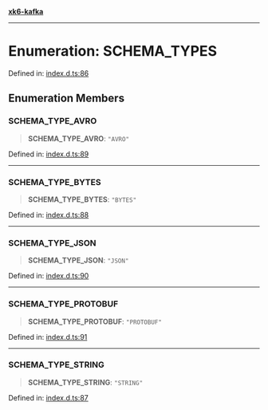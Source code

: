 [**xk6-kafka**](../README.md)

---

# Enumeration: SCHEMA_TYPES

Defined in: [index.d.ts:86](https://github.com/mostafa/xk6-kafka/blob/main/api-docs/index.d.ts#L86)

## Enumeration Members

### SCHEMA_TYPE_AVRO

> **SCHEMA_TYPE_AVRO**: `"AVRO"`

Defined in: [index.d.ts:89](https://github.com/mostafa/xk6-kafka/blob/main/api-docs/index.d.ts#L89)

---

### SCHEMA_TYPE_BYTES

> **SCHEMA_TYPE_BYTES**: `"BYTES"`

Defined in: [index.d.ts:88](https://github.com/mostafa/xk6-kafka/blob/main/api-docs/index.d.ts#L88)

---

### SCHEMA_TYPE_JSON

> **SCHEMA_TYPE_JSON**: `"JSON"`

Defined in: [index.d.ts:90](https://github.com/mostafa/xk6-kafka/blob/main/api-docs/index.d.ts#L90)

---

### SCHEMA_TYPE_PROTOBUF

> **SCHEMA_TYPE_PROTOBUF**: `"PROTOBUF"`

Defined in: [index.d.ts:91](https://github.com/mostafa/xk6-kafka/blob/main/api-docs/index.d.ts#L91)

---

### SCHEMA_TYPE_STRING

> **SCHEMA_TYPE_STRING**: `"STRING"`

Defined in: [index.d.ts:87](https://github.com/mostafa/xk6-kafka/blob/main/api-docs/index.d.ts#L87)
